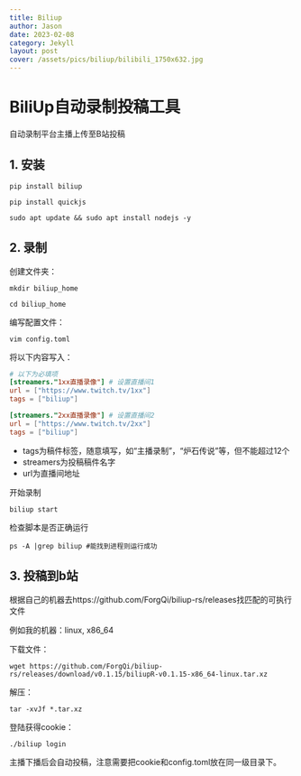 ```yaml
---
title: Biliup
author: Jason
date: 2023-02-08
category: Jekyll
layout: post
cover: /assets/pics/biliup/bilibili_1750x632.jpg
---
```

# BiliUp自动录制投稿工具
自动录制平台主播上传至B站投稿
## 1. 安装
```shell
pip install biliup

pip install quickjs

sudo apt update && sudo apt install nodejs -y

```
## 2. 录制
创建文件夹：
```shell
mkdir biliup_home

cd biliup_home

```
编写配置文件：
```shell
vim config.toml

```
将以下内容写入：
```toml
# 以下为必填项
[streamers."1xx直播录像"] # 设置直播间1
url = ["https://www.twitch.tv/1xx"]
tags = ["biliup"]

[streamers."2xx直播录像"] # 设置直播间2
url = ["https://www.twitch.tv/2xx"]
tags = ["biliup"]
```
+ tags为稿件标签，随意填写，如“主播录制”，“炉石传说”等，但不能超过12个
+ streamers为投稿稿件名字
+ url为直播间地址

开始录制
```shell
biliup start
```
检查脚本是否正确运行
```shell
ps -A |grep biliup #能找到进程则运行成功
```
## 3. 投稿到b站
根据自己的机器去https://github.com/ForgQi/biliup-rs/releases找匹配的可执行文件

例如我的机器：linux, x86_64

下载文件：
```shell 
wget https://github.com/ForgQi/biliup-rs/releases/download/v0.1.15/biliupR-v0.1.15-x86_64-linux.tar.xz
```
解压：
```shell
tar -xvJf *.tar.xz
```
登陆获得cookie：
```shell
./biliup login
```
主播下播后会自动投稿，注意需要把cookie和config.toml放在同一级目录下。